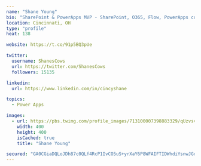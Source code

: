 ```yaml
---
name: "Shane Young"
bio: "SharePoint & PowerApps MVP - SharePoint, O365, Flow, PowerApps consulting? @PowerApps911 | Pure Snark? You found it."
location: Cincinnati, OH
type: "profile"
heat: 138

website: https://t.co/91p5BQ3pUe

twitter:
  username: ShanesCows
  url: https://twitter.com/ShanesCows
  followers: 15135

linkedin:
  url: https://www.linkedin.com/in/cincyshane

topics:
  - Power Apps

images:
  - url: https://pbs.twimg.com/profile_images/713100007398883329/qUzvsvQ3_400x400.jpg
    width: 400
    height: 400
    isCached: true
    title: "Shane Young"

secured: "GA0CGiaDQLoJDh87c0QLf4RcP1IvCO5uS+yrXaY6P8WFAIFTIDWhdiYsnwJGdu7++OAeDc8K5wtLwPGZXsltj0m0OqqaMdeZEc3Dus9FM1UerBVlp+V0bYSW3WwleK520hG+gLNiO3BMYVpiuoeQ+46QnFtVCCrhnfjIAUSPDBy8OCGf6kRyqYLlnmMO+NFAU4t4byjdrSdTNgR5eEISGUCWGXB7Rd35GVO/cn++91zAc0LgrMHtKhjf3ygc5xB2lBwJrTo3dWfirmq+wvyQpous3ELJXRoTFe9HK0J9B5IZnlKJxYKBPz7O1XRSd3cNgZ8X6eYwd7Q7VC0a59jbevCrAV8Z9qOXCrDYmrxROk4v4Ut4KK4gBFGzEnL8gahBu6GoxleNJq+SYbKgia3ImMsKLFavGvgq6bk9rsAydaU=;LLBS4La2p9Jh6Rw/Msc9sA=="
---
```


